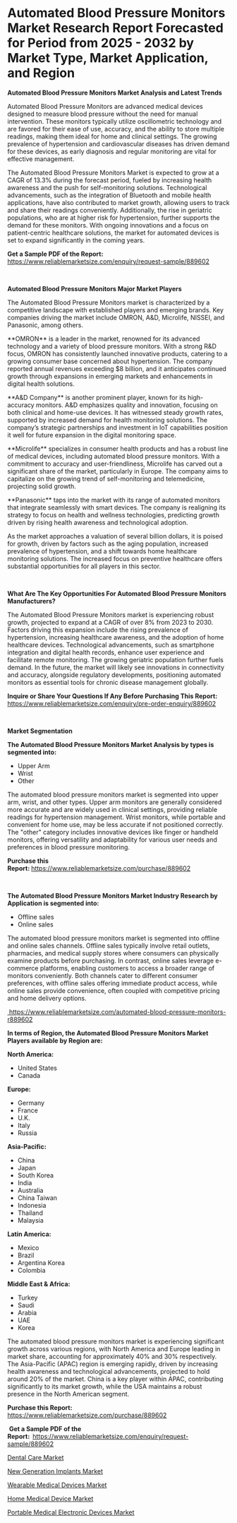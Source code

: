 <p><h1>Automated Blood Pressure Monitors Market Research Report Forecasted for Period from 2025 -  2032 by Market Type, Market Application, and Region</h1></p><p><strong>Automated Blood Pressure Monitors Market Analysis and Latest Trends</strong></p>
<p><p>Automated Blood Pressure Monitors are advanced medical devices designed to measure blood pressure without the need for manual intervention. These monitors typically utilize oscillometric technology and are favored for their ease of use, accuracy, and the ability to store multiple readings, making them ideal for home and clinical settings. The growing prevalence of hypertension and cardiovascular diseases has driven demand for these devices, as early diagnosis and regular monitoring are vital for effective management.</p><p>The Automated Blood Pressure Monitors Market is expected to grow at a CAGR of 13.3% during the forecast period, fueled by increasing health awareness and the push for self-monitoring solutions. Technological advancements, such as the integration of Bluetooth and mobile health applications, have also contributed to market growth, allowing users to track and share their readings conveniently. Additionally, the rise in geriatric populations, who are at higher risk for hypertension, further supports the demand for these monitors. With ongoing innovations and a focus on patient-centric healthcare solutions, the market for automated devices is set to expand significantly in the coming years.</p></p>
<p><strong>Get a Sample PDF of the Report:&nbsp;</strong> <a href="https://www.reliablemarketsize.com/enquiry/request-sample/889602?utm_campaign=1143&utm_medium=2&utm_source=Github&utm_content=ia&utm_term=03032025&utm_id=automated-blood-pressure-monitors">https://www.reliablemarketsize.com/enquiry/request-sample/889602</a></p>
<p>&nbsp;</p>
<p><strong>Automated Blood Pressure Monitors Major Market Players</strong></p>
<p><p>The Automated Blood Pressure Monitors market is characterized by a competitive landscape with established players and emerging brands. Key companies driving the market include OMRON, A&D, Microlife, NISSEI, and Panasonic, among others.</p><p>**OMRON** is a leader in the market, renowned for its advanced technology and a variety of blood pressure monitors. With a strong R&D focus, OMRON has consistently launched innovative products, catering to a growing consumer base concerned about hypertension. The company reported annual revenues exceeding $8 billion, and it anticipates continued growth through expansions in emerging markets and enhancements in digital health solutions.</p><p>**A&D Company** is another prominent player, known for its high-accuracy monitors. A&D emphasizes quality and innovation, focusing on both clinical and home-use devices. It has witnessed steady growth rates, supported by increased demand for health monitoring solutions. The company’s strategic partnerships and investment in IoT capabilities position it well for future expansion in the digital monitoring space.</p><p>**Microlife** specializes in consumer health products and has a robust line of medical devices, including automated blood pressure monitors. With a commitment to accuracy and user-friendliness, Microlife has carved out a significant share of the market, particularly in Europe. The company aims to capitalize on the growing trend of self-monitoring and telemedicine, projecting solid growth.</p><p>**Panasonic** taps into the market with its range of automated monitors that integrate seamlessly with smart devices. The company is realigning its strategy to focus on health and wellness technologies, predicting growth driven by rising health awareness and technological adoption.</p><p>As the market approaches a valuation of several billion dollars, it is poised for growth, driven by factors such as the aging population, increased prevalence of hypertension, and a shift towards home healthcare monitoring solutions. The increased focus on preventive healthcare offers substantial opportunities for all players in this sector.</p></p>
<p>&nbsp;</p>
<p><strong>What Are The Key Opportunities For Automated Blood Pressure Monitors Manufacturers?</strong></p>
<p><p>The Automated Blood Pressure Monitors market is experiencing robust growth, projected to expand at a CAGR of over 8% from 2023 to 2030. Factors driving this expansion include the rising prevalence of hypertension, increasing healthcare awareness, and the adoption of home healthcare devices. Technological advancements, such as smartphone integration and digital health records, enhance user experience and facilitate remote monitoring. The growing geriatric population further fuels demand. In the future, the market will likely see innovations in connectivity and accuracy, alongside regulatory developments, positioning automated monitors as essential tools for chronic disease management globally.</p></p>
<p><strong>Inquire or Share Your Questions If Any Before Purchasing This Report:</strong> <a href="https://www.reliablemarketsize.com/enquiry/pre-order-enquiry/889602?utm_campaign=1143&utm_medium=2&utm_source=Github&utm_content=ia&utm_term=03032025&utm_id=automated-blood-pressure-monitors">https://www.reliablemarketsize.com/enquiry/pre-order-enquiry/889602</a></p>
<p>&nbsp;</p>
<p><strong>Market Segmentation</strong></p>
<p><strong>The Automated Blood Pressure Monitors Market Analysis by types is segmented into:</strong></p>
<p><ul><li>Upper Arm</li><li>Wrist</li><li>Other</li></ul></p>
<p><p>The automated blood pressure monitors market is segmented into upper arm, wrist, and other types. Upper arm monitors are generally considered more accurate and are widely used in clinical settings, providing reliable readings for hypertension management. Wrist monitors, while portable and convenient for home use, may be less accurate if not positioned correctly. The "other" category includes innovative devices like finger or handheld monitors, offering versatility and adaptability for various user needs and preferences in blood pressure monitoring.</p></p>
<p><strong>Purchase this Report:&nbsp;</strong><a href="https://www.reliablemarketsize.com/purchase/889602?utm_campaign=1143&utm_medium=2&utm_source=Github&utm_content=ia&utm_term=03032025&utm_id=automated-blood-pressure-monitors">https://www.reliablemarketsize.com/purchase/889602</a></p>
<p>&nbsp;</p>
<p><strong>The Automated Blood Pressure Monitors Market Industry Research by Application is segmented into:</strong></p>
<p><ul><li>Offline sales</li><li>Online sales</li></ul></p>
<p><p>The automated blood pressure monitors market is segmented into offline and online sales channels. Offline sales typically involve retail outlets, pharmacies, and medical supply stores where consumers can physically examine products before purchasing. In contrast, online sales leverage e-commerce platforms, enabling customers to access a broader range of monitors conveniently. Both channels cater to different consumer preferences, with offline sales offering immediate product access, while online sales provide convenience, often coupled with competitive pricing and home delivery options.</p></p>
<p><a href="https://www.reliablemarketsize.com/automated-blood-pressure-monitors-r889602?utm_campaign=1143&utm_medium=2&utm_source=Github&utm_content=ia&utm_term=03032025&utm_id=automated-blood-pressure-monitors">&nbsp;https://www.reliablemarketsize.com/automated-blood-pressure-monitors-r889602</a></p>
<p><strong>In terms of Region, the Automated Blood Pressure Monitors Market Players available by Region are:</strong></p>
<p>
    <p> <strong> North America: </strong>
        <ul>
            <li>United States</li>
            <li>Canada</li>
        </ul>
        </p> 
    <p> <strong> Europe: </strong>
        <ul>
            <li>Germany</li>
            <li>France</li>
            <li>U.K.</li>
            <li>Italy</li>
            <li>Russia</li>
        </ul>
        </p> 
    <p> <strong> Asia-Pacific: </strong>
        <ul>
            <li>China</li>
            <li>Japan</li>
            <li>South Korea</li>
            <li>India</li>
            <li>Australia</li>
            <li>China Taiwan</li>
            <li>Indonesia</li>
            <li>Thailand</li>
            <li>Malaysia</li>
        </ul>
        </p> 
    <p> <strong> Latin America: </strong>
        <ul>
            <li>Mexico</li>
            <li>Brazil</li>
            <li>Argentina Korea</li>
            <li>Colombia</li>
        </ul>
        </p> 
    <p> <strong> Middle East & Africa: </strong>
        <ul>
            <li>Turkey</li>
            <li>Saudi</li>
            <li>Arabia</li>
            <li>UAE</li>
            <li>Korea</li>
        </ul>
    </p>
    </p>
<p><p>The automated blood pressure monitors market is experiencing significant growth across various regions, with North America and Europe leading in market share, accounting for approximately 40% and 30% respectively. The Asia-Pacific (APAC) region is emerging rapidly, driven by increasing health awareness and technological advancements, projected to hold around 20% of the market. China is a key player within APAC, contributing significantly to its market growth, while the USA maintains a robust presence in the North American segment.</p></p>
<p><strong>Purchase this Report: </strong><a href="https://www.reliablemarketsize.com/purchase/889602?utm_campaign=1143&utm_medium=2&utm_source=Github&utm_content=ia&utm_term=03032025&utm_id=automated-blood-pressure-monitors">https://www.reliablemarketsize.com/purchase/889602</a></p>
<p>&nbsp;<strong>Get a Sample PDF of the Report:&nbsp;&nbsp;</strong><a href="https://www.reliablemarketsize.com/enquiry/request-sample/889602?utm_campaign=1143&utm_medium=2&utm_source=Github&utm_content=ia&utm_term=03032025&utm_id=automated-blood-pressure-monitors">https://www.reliablemarketsize.com/enquiry/request-sample/889602</a></p>
<p><strong></strong></p>
<p><p><a href="https://github.com/abuegalawixo/Market-Research-Report-List-1/blob/main/dental-care-market.md?utm_campaign=1143&utm_medium=2&utm_source=Github&utm_content=ia&utm_term=03032025&utm_id=automated-blood-pressure-monitors">Dental Care Market</a></p><p><a href="https://github.com/jhoonatsev/Market-Research-Report-List-1/blob/main/new-generation-implants-market.md?utm_campaign=1143&utm_medium=2&utm_source=Github&utm_content=ia&utm_term=03032025&utm_id=automated-blood-pressure-monitors">New Generation Implants Market</a></p><p><a href="https://github.com/kirstejuvet/Market-Research-Report-List-1/blob/main/wearable-medical-devices-market.md?utm_campaign=1143&utm_medium=2&utm_source=Github&utm_content=ia&utm_term=03032025&utm_id=automated-blood-pressure-monitors">Wearable Medical Devices Market</a></p><p><a href="https://github.com/godutetraeva/Market-Research-Report-List-1/blob/main/home-medical-device-market.md?utm_campaign=1143&utm_medium=2&utm_source=Github&utm_content=ia&utm_term=03032025&utm_id=automated-blood-pressure-monitors">Home Medical Device Market</a></p><p><a href="https://github.com/trossdushi7u/Market-Research-Report-List-1/blob/main/portable-medical-electronic-devices-market.md?utm_campaign=1143&utm_medium=2&utm_source=Github&utm_content=ia&utm_term=03032025&utm_id=automated-blood-pressure-monitors">Portable Medical Electronic Devices Market</a></p></p>